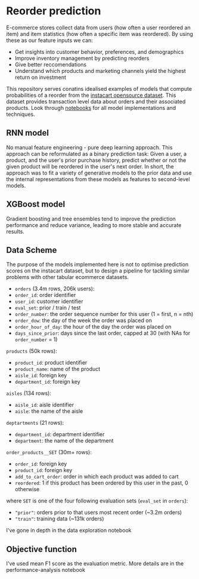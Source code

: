 # Reorder prediction
E-commerce stores collect data from users (how often a user reordered an item) and item statistics (how often a specific item was reordered). By using these as our feature inputs we can:
- Get insights into customer behavior, preferences, and demographics
- Improve inventory management by predicting reorders
- Give better reccomendations
- Understand which products and marketing channels yield the highest return on investment

This repository serves conatins idealised examples of models that compute probabilities of a reorder from the [instacart opensource dataset](https://tech.instacart.com/3-million-instacart-orders-open-sourced-d40d29ead6f2). This dataset provides transaction level data about orders and their associated products. Look through [notebooks](https://github.com/dinosoupy/reorder-prediction/tree/main/notebooks) for all model implementations and techniques.

## RNN model
No manual feature engineering - pure deep learning approach. This approach can be reformulated as a binary prediction task: Given a user, a product, and the user's prior purchase history, predict whether or not the given product will be reordered in the user's next order. In short, the approach was to fit a variety of generative models to the prior data and use the internal representations from these models as features to second-level models.

## XGBoost model
Gradient boosting and tree ensembles tend to improve the prediction performance and reduce variance, leading to more stable and accurate results. 

## Data Scheme
The purpose of the models implemented here is not to optimise prediction scores on the instacart dataset, but to design a pipeline for tackling similar problems with other tabular ecommerce datasets.
    
* `orders` (3.4m rows, 206k users):
* `order_id`: order identifier
* `user_id`: customer identifier
* `eval_set`: prior / train / test
* `order_number`: the order sequence number for this user (1 = first, n = nth)
* `order_dow`: the day of the week the order was placed on
* `order_hour_of_day`: the hour of the day the order was placed on
* `days_since_prior`: days since the last order, capped at 30 (with NAs for `order_number` = 1)

`products` (50k rows):
* `product_id`: product identifier
* `product_name`: name of the product
* `aisle_id`: foreign key
* `department_id`: foreign key

`aisles` (134 rows):
* `aisle_id`: aisle identifier
* `aisle`: the name of the aisle

`deptartments` (21 rows):
* `department_id`: department identifier
* `department`: the name of the department

`order_products__SET` (30m+ rows):
* `order_id`: foreign key
* `product_id`: foreign key
* `add_to_cart_order`: order in which each product was added to cart
* `reordered`: 1 if this product has been ordered by this user in the past, 0 otherwise

where `SET` is one of the four following evaluation sets (`eval_set` in `orders`):
* `"prior"`: orders prior to that users most recent order (~3.2m orders)
* `"train"`: training data (~131k orders)

I've gone in depth in the data exploration notebook <INSERT LINK>

## Objective function
I've used mean F1 score as the evaluation metric. More details are in the performance-analysis notebook <INSERT LINK>
